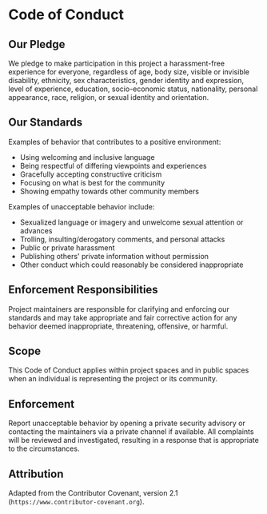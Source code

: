 # Code of Conduct

## Our Pledge

We pledge to make participation in this project a harassment-free experience for everyone, regardless of age, body size, visible or invisible disability, ethnicity, sex characteristics, gender identity and expression, level of experience, education, socio-economic status, nationality, personal appearance, race, religion, or sexual identity and orientation.

## Our Standards

Examples of behavior that contributes to a positive environment:
- Using welcoming and inclusive language
- Being respectful of differing viewpoints and experiences
- Gracefully accepting constructive criticism
- Focusing on what is best for the community
- Showing empathy towards other community members

Examples of unacceptable behavior include:
- Sexualized language or imagery and unwelcome sexual attention or advances
- Trolling, insulting/derogatory comments, and personal attacks
- Public or private harassment
- Publishing others' private information without permission
- Other conduct which could reasonably be considered inappropriate

## Enforcement Responsibilities

Project maintainers are responsible for clarifying and enforcing our standards and may take appropriate and fair corrective action for any behavior deemed inappropriate, threatening, offensive, or harmful.

## Scope

This Code of Conduct applies within project spaces and in public spaces when an individual is representing the project or its community.

## Enforcement

Report unacceptable behavior by opening a private security advisory or contacting the maintainers via a private channel if available. All complaints will be reviewed and investigated, resulting in a response that is appropriate to the circumstances.

## Attribution

Adapted from the Contributor Covenant, version 2.1 (`https://www.contributor-covenant.org`).
